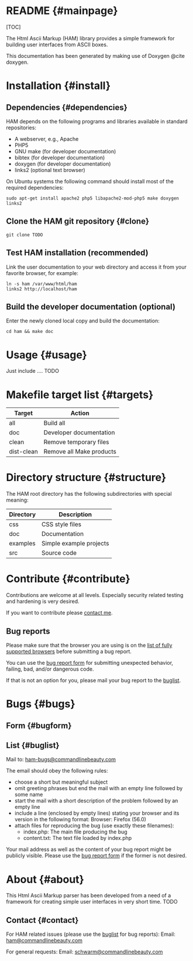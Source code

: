 README {#mainpage}
==================

[TOC]

The Html Ascii Markup (HAM) library provides a simple framework for building
user interfaces from ASCII boxes.

This documentation has been generated by making use of Doxygen @cite doxygen.

Installation	{#install}
============

Dependencies	{#dependencies}
------------

HAM depends on the following programs and libraries available in standard repositories:

- A webserver, e.g., Apache
- PHP5
- GNU make (for developer documentation)
- bibtex (for developer documentation)
- doxygen (for developer documentation)
- links2 (optional text browser)

On Ubuntu systems the following command should install
most of the required dependencies:

	sudo apt-get install apache2 php5 libapache2-mod-php5 make doxygen links2

## Clone the HAM git repository {#clone} ##

	git clone TODO

## Test HAM installation (recommended) ##

Link the user documentation to your web directory and access it from your
favorite browser, for example:

	ln -s ham /var/www/html/ham
	links2 http://localhost/ham

## Build the developer documentation (optional) ##

Enter the newly cloned local copy and build the documentation:

	cd ham && make doc

Usage {#usage}
==============

Just include .... TODO

Makefile target list	{#targets}
====================

| Target     | Action                   |
| -------    | -------                  |
| all        | Build all                |
| doc        | Developer documentation  |
| clean      | Remove temporary files   |
| dist-clean | Remove all Make products |

Directory structure	{#structure}
===================

The HAM root directory has the following subdirectories with special meaning:

Directory | Description
--------- | -----------
css       | CSS style files
doc       | Documentation
examples  | Simple example projects
src       | Source code

Contribute		{#contribute}
==========

Contributions are welcome at all levels. Especially security related testing
and hardening is very desired.

If you want to contribute please [contact me](#contact).

Bug reports
-----------

Please make sure that the browser you are using is on the
[list of fully supported browsers](#browsers) before submitting a bug report.

You can use the [bug report form](#bugform) for submitting unexpected behavior,
failing, bad, and/or dangerous code.

If that is not an option for you, please mail your bug report to the
[buglist](#buglist).

Bugs                    {#bugs}
=====

Form                {#bugform}
-----------

List                {#buglist}
-----------

Mail to: ham-bugs@commandlinebeauty.com

The email should obey the following rules:

* choose a short but meaningful subject
* omit greeting phrases but end the mail with an empty line followed by some name
* start the mail with a short description of the problem followed by an empty line
* include a line (enclosed by empty lines) stating your browser and its version in the following format:
	Browser: Firefox (56.0)
* attach files for reproducing the bug (use exactly these filenames):
	- index.php: The main file producing the bug
	- content.txt: The text file loaded by index.php

Your mail address as well as the content of your bug report might be publicly
visible. Please use the [bug report form](#bugform) if the former is not desired.

About			{#about}
=====

This Html Ascii Markup parser has been developed from a need of a framework
for creating simple user interfaces in very short time. TODO

Contact			{#contact}
-------

For HAM related issues (please use the [buglist](#buglist) for bug reports):
	Email: ham@commandlinebeauty.com

For general requests:
	Email: schwarm@commandlinebeauty.com

